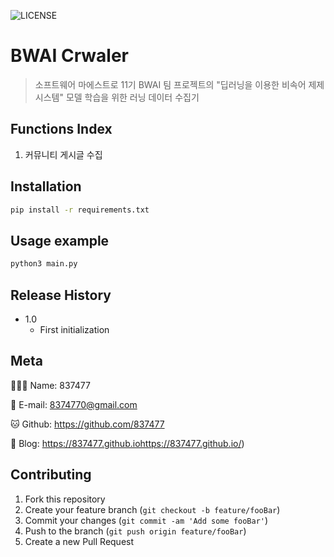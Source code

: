 ![LICENSE][LICENSE]

# BWAI Crwaler



> 소프트웨어 마에스트로 11기 BWAI 팀 프로젝트의 "딥러닝을 이용한 비속어 제제 시스템" 모델 학습을 위한 러닝 데이터 수집기



## Functions Index

1. 커뮤니티 게시글 수집



## Installation

```sh
pip install -r requirements.txt
```



## Usage example

```sh
python3 main.py
```



## Release History

* 1.0
    * First initialization



## Meta

🙋🏻‍♂️ Name: 837477

📧 E-mail: 8374770@gmail.com

🐱 Github: https://github.com/837477

📔 Blog: https://837477.github.iohttps://837477.github.io/)



## Contributing

1. Fork this repository
2. Create your feature branch (`git checkout -b feature/fooBar`)
3. Commit your changes (`git commit -am 'Add some fooBar'`)
4. Push to the branch (`git push origin feature/fooBar`)
5. Create a new Pull Request



<!-- Markdown link & img dfn's -->

[LICENSE]: https://img.shields.io/github/license/837477/raising_visitor_bot?style=flat-square
